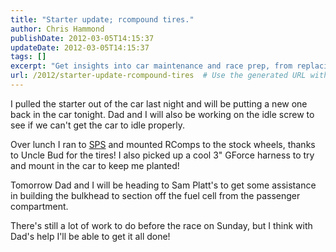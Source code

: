 ```yaml
---
title: "Starter update; rcompound tires."
author: Chris Hammond
publishDate: 2012-03-05T14:15:37
updateDate: 2012-03-05T14:15:37
tags: []
excerpt: "Get insights into car maintenance and race prep, from replacing starters to installing harnesses for a secure ride. Follow the journey here! 🏁 #CarMaintenance #RacePrep"
url: /2012/starter-update-rcompound-tires  # Use the generated URL with year
---
```

<p>I pulled the starter out of the car last night and will be putting a new one back in the car tonight. Dad and I will also be working on the idle screw to see if we can't get the car to idle properly.</p> <p>Over lunch I ran to <a href="https://www.soloperformance.com/">SPS</a> and mounted RComps to the stock wheels, thanks to Uncle Bud for the tires! I also picked up a cool 3&quot; GForce harness to try and mount in the car to keep me planted!</p> <p>Tomorrow Dad and I will be heading to Sam Platt's to get some assistance in building the bulkhead to section off the fuel cell from the passenger compartment.</p> <p>There's still a lot of work to do before the race on Sunday, but I think with Dad's help I'll be able to get it all done!</p>


